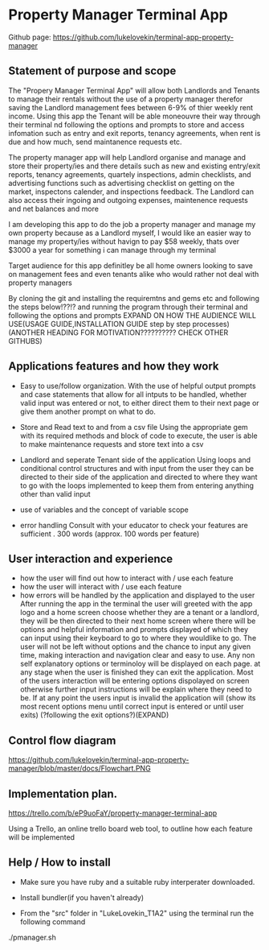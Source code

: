 

# Property Manager Terminal App

Github page:
https://github.com/lukelovekin/terminal-app-property-manager

## Statement of purpose and scope

The "Propery Manager Terminal App" will allow both Landlords and Tenants to manage their rentals without the use of a property manager therefor saving the Landlord management fees between 6-9% of thier weekly rent income. Using this app the Tenant will be able moneouvre their way through their terminal nd following the options and prompts to store and access infomation such as entry and exit reports, tenancy agreements, when rent is due and how much, send maintanence requests etc.

The property manager app will help Landlord organise and manage and store their property/ies and there details such as new and existing entry/exit reports, tenancy agreements, quartely inspections, admin checklists, and advertising functions such as advertising checklist on getting on the market, inspectons calender, and inspections feedback. The Landlord can also access their ingoing and outgoing expenses, maintenence requests and net balances and more

I am developing this app to do the job a property manager and manage my own property because as a Landlord myself, I would like an easier way to manage my property/ies without havign to pay $58 weekly, thats over $3000 a year for something i can manage through my terminal

Target audience for this app definitley be all home owners looking to save on management fees and even tenants alike who would rather not deal with property managers 

By cloning the git and installing the requiremtns and gems etc and following the steps below!??!? and running the program through their terminal and following the options and prompts
EXPAND ON HOW THE AUDIENCE WILL USE(USAGE GUIDE,INSTALLATION GUIDE step by step processes)(ANOTHER HEADING FOR MOTIVATION?????????? CHECK OTHER GITHUBS)

## Applications features and how they work

- Easy to use/follow organization. 
With the use of helpful output prompts and case statements that allow for all intputs to be handled, whether valid input was entered or not, to either direct them to their next page or give them another prompt on what to do.

- Store and Read text to and from a csv file
Using the appropriate gem with its required methods and  block of code to execute, the user is able to make maintenance requests and store text into a csv

- Landlord and seperate Tenant side of the application
Using loops and conditional control structures and with input from the user they can be directed to their side of the application and directed to where they want to go with the loops implemented to keep them from entering anything other than valid input


- use of variables and the concept of variable scope

- error handling
Consult with your educator to check your features are sufficient .	300 words (approx. 100 words per feature)

## User interaction and experience

- how the user will find out how to interact with / use each feature
- how the user will interact with / use each feature
- how errors will be handled by the application and displayed to the user
After running the app in the terminal the user will greeted with the app logo and a home screen choose whether they are a tenant or a landlord, they will be then directed to their next home screen where there will be options and helpful information and prompts displayed of which they can input using their keyboard to go to where they wouldlike to go. The user will not be left without options and the chance to input any given time, making interaction and navigation clear and easy to use. Any non self explanatory options or terminoloy will be displayed on each page. at any stage when the user is finished they can exit the application. Most of the users interaction will be entering options dispolayed on screen otherwise further input instructions will be explain where they need to be. If at any point the users input is invalid the application will (show its most recent options menu until correct input is entered or until user exits) (?following the exit options?)(EXPAND)

## Control flow diagram
https://github.com/lukelovekin/terminal-app-property-manager/blob/master/docs/Flowchart.PNG

## Implementation plan. 
https://trello.com/b/eP9uoFaY/property-manager-terminal-app

Using a Trello, an online trello board web tool, to outline how each feature will be implemented

## Help / How to install

- Make sure you have ruby and a suitable ruby interperater downloaded.

- Install bundler(if you haven't already) 

- From the "src" folder in "LukeLovekin_T1A2" using the terminal run the following command

./pmanager.sh


